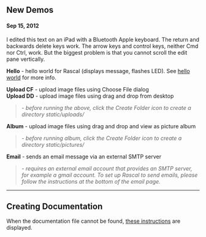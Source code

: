 New Demos
---------

#### Sep 15, 2012

I edited this text on an iPad with a Bluetooth Apple keyboard.
The return and backwards delete keys work. The arrow keys and control keys, neither Cmd nor Ctrl, work. But the biggest problem is that you cannot scroll the edit pane vertically.

**Hello** - hello world for Rascal (displays message, flashes LED). See [hello world][1] for more info.

**Upload CF** - upload image files using Choose File dialog  
**Upload DD** - upload image files using drag and drop from desktop

> _- before running the above, click the Create Folder icon to create a directory static/uploads/_

**Album** - upload image files using drag and drop and view as picture album

> _- before running album, click the Create Folder icon to create a directory static/pictures/_

**Email** - sends an email message via an external SMTP server

> _- requires an external email account that provides an SMTP server, for example a gmail account. To set up Rascal to send emails, please follow the instructions at the bottom of the email page._

---

Creating Documentation
----------------------
When the documentation file cannot be found, [these instructions][2] are displayed.

   [1]: http://blog.hlh.co.uk/2012/02/07/hello-world-2/
   [2]: /default.markdown

